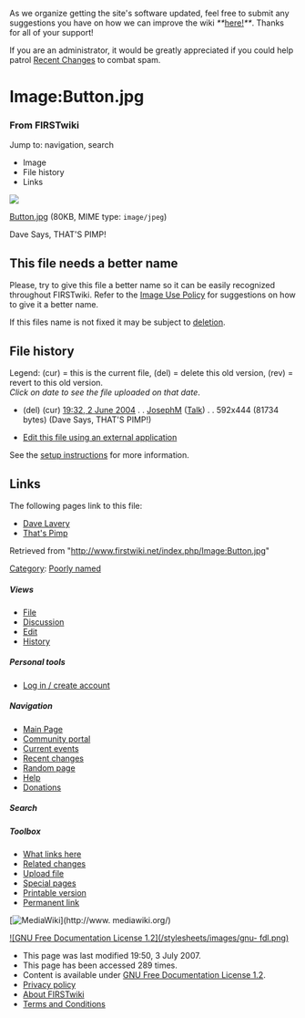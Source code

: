 As we organize getting the site's software updated, feel free to submit any
suggestions you have on how we can improve the wiki
_**_[here!](/index.php/User:Hallry/Suggestions "User:Hallry/Suggestions"
)_**_. Thanks for all of your support!

If you are an administrator, it would be greatly appreciated if you could help
patrol [Recent Changes](/index.php/Special:Recentchanges
"Special:Recentchanges" ) to combat spam.

# Image:Button.jpg

### From FIRSTwiki

Jump to: navigation, search

  * Image
  * File history
  * Links

![](/media/c/ca/Button.jpg)

[Button.jpg](/media/c/ca/Button.jpg "Button.jpg" ) (80KB, MIME type:
`image/jpeg`)

Dave Says, THAT'S PIMP!

This file needs a better name  
---  
Please, try to give this file a better name so it can be easily recognized
throughout FIRSTwiki. Refer to the [Image Use
Policy](/index.php/FIRSTwiki:Image_use_policy "FIRSTwiki:Image use policy" )
for suggestions on how to give it a better name.

If this files name is not fixed it may be subject to
[deletion](/index.php/Category:Candidates_for_speedy_deletion
"Category:Candidates for speedy deletion" ).  
  
## File history

Legend: (cur) = this is the current file, (del) = delete this old version,
(rev) = revert to this old version.  
_Click on date to see the file uploaded on that date_.

  * (del) (cur) [19:32, 2 June 2004](/media/c/ca/Button.jpg "/media/c/ca/Button.jpg" ) . . [JosephM](/index.php/User:JosephM "User:JosephM" ) ([Talk](/index.php/User_talk:JosephM "User talk:JosephM" )) . . 592x444 (81734 bytes) (Dave Says, THAT'S PIMP!)
  

  * [Edit this file using an external application](/index.php?title=Image:Button.jpg&action=edit&externaledit=true&mode=file "Image:Button.jpg" )

See the [setup
instructions](http://meta.wikimedia.org/wiki/Help:External_editors
"http://meta.wikimedia.org/wiki/Help:External_editors" ) for more information.

## Links

The following pages link to this file:

  * [Dave Lavery](/index.php/Dave_Lavery "Dave Lavery" )
  * [That's Pimp](/index.php/That%27s_Pimp "That's Pimp" )

Retrieved from "<http://www.firstwiki.net/index.php/Image:Button.jpg>"

[Category](/index.php?title=Special:Categories&article=Image%3AButton.jpg
"Special:Categories" ): [Poorly named](/index.php/Category:Poorly_named
"Category:Poorly named" )

##### Views

  * [File](/index.php/Image:Button.jpg)
  * [Discussion](/index.php?title=Image_talk:Button.jpg&action=edit)
  * [Edit](/index.php?title=Image:Button.jpg&action=edit)
  * [History](/index.php?title=Image:Button.jpg&action=history)

##### Personal tools

  * [Log in / create account](/index.php?title=Special:Userlogin&returnto=Image:Button.jpg)

[](/index.php/Main_Page "Main Page" )

##### Navigation

  * [Main Page](/index.php/Main_Page)
  * [Community portal](/index.php/FIRSTwiki:Community_portal)
  * [Current events](/index.php/Current_events)
  * [Recent changes](/index.php/Special:Recentchanges)
  * [Random page](/index.php/Special:Random)
  * [Help](/index.php/FIRSTwiki:Help)
  * [Donations](/index.php/FIRSTwiki:Site_support)

##### Search



##### Toolbox

  * [What links here](/index.php/Special:Whatlinkshere/Image:Button.jpg)
  * [Related changes](/index.php/Special:Recentchangeslinked/Image:Button.jpg)
  * [Upload file](/index.php/Special:Upload)
  * [Special pages](/index.php/Special:Specialpages)
  * [Printable version](/index.php?title=Image:Button.jpg&printable=yes)
  * [Permanent link](/index.php?title=Image:Button.jpg&oldid=61774)

[![MediaWiki](/skins/common/images/poweredby_mediawiki_88x31.png)](http://www.
mediawiki.org/)

[![GNU Free Documentation License 1.2](/stylesheets/images/gnu-
fdl.png)](http://www.gnu.org/copyleft/fdl.html)

  * This page was last modified 19:50, 3 July 2007.
  * This page has been accessed 289 times.
  * Content is available under [GNU Free Documentation License 1.2](http://www.gnu.org/copyleft/fdl.html "http://www.gnu.org/copyleft/fdl.html" ).
  * [Privacy policy](/index.php/FIRSTwiki:Privacy_policy "FIRSTwiki:Privacy policy" )
  * [About FIRSTwiki](/index.php/FIRSTwiki:About "FIRSTwiki:About" )
  * [Terms and Conditions](/index.php/FIRSTwiki:Terms_and_conditions "FIRSTwiki:Terms and conditions" )

